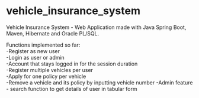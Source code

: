 # vehicle_insurance_system
Vehicle Insurance System - Web Application made with Java Spring Boot, Maven, Hibernate and Oracle PL/SQL.

Functions implemented so far: <br>
-Register as new user<br>
-Login as user or admin <br>
-Account that stays logged in for the session duration <br>
-Register multiple vehicles per user <br>
-Apply for one policy per vehicle <br>
-Remove a vehicle and its policy by inputting vehicle number
-Admin feature - search function to get details of user in tabular form 
